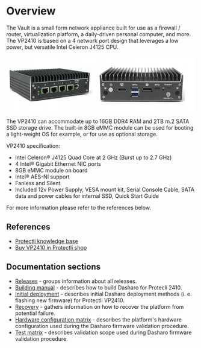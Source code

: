 # Overview

The Vault is a small form network appliance built for use as a firewall
/ router, virtualization platform, a daily-driven personal computer,
and more. The VP2410 is based on a 4 network port design that leverages
a low power, but versatile Intel Celeron J4125 CPU.

![](/images/VP2410.png)

The VP2410 can accommodate up to 16GB DDR4 RAM and 2TB m.2 SATA SSD
storage drive. The built-in 8GB eMMC module can be used for booting a
 light-weight OS for example, or for use as optional storage.

VP2410 specification:

* Intel Celeron® J4125 Quad Core at 2 GHz (Burst up to 2.7 GHz)
* 4 Intel® Gigabit Ethernet NIC ports
* 8GB eMMC module on board
* Intel® AES-NI support
* Fanless and Silent
* Included 12v Power Supply, VESA mount kit, Serial Console Cable,
SATA data and power cables for internal SSD, Quick Start Guide

For more information please refer to the references below.

## References

* [Protectli knowledge base](https://kb.protectli.com/)
* [Buy VP2410 in Protectli shop](https://eu.protectli.com/product/vp2410)

## Documentation sections

* [Releases](releases.md) - groups information about all releases.
* [Building manual](building-manual.md) - describes how to build Dasharo for
    Protecli 2410.
* [Initial deployment](initial-deployment.md) - describes initial Dasharo
    deployment methods (i. e. flashing new firmware) for Protectli VP2410.
* [Recovery](recovery.md) - gathers information on how to recover the platform
    from potential failure.
* [Hardware configuration matrix](hardware-matrix.md) - describes the
    platform's hardware configuration used during the Dasharo firmware
    validation procedure.
* [Test matrix](test-matrix.md) - describes validation scope used during
    Dasharo firmware validation procedure.
